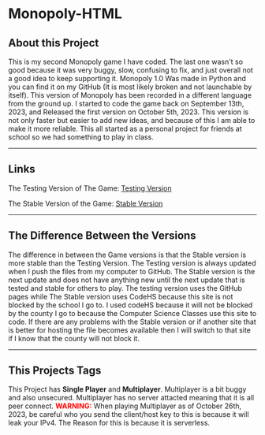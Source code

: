 # Monopoly-HTML
<h2 id="About">About this Project</h2>
<p>This is my second Monopoly game I have coded. The last one wasn't so good because it was very buggy, slow, confusing to fix, and just overall not a good idea to keep supporting it. Monopoly 1.0 Was made in Python and you can find it on my GitHub (It is most likely broken and not launchable by itself). This version of Monopoly has been recorded in a different language from the ground up. I started to code the game back on September 13th, 2023, and Released the first version on October 5th, 2023. This version is not only faster but easier to add new ideas, and because of this I am able to make it more reliable. This all started as a personal project for friends at school so we had something to play in class.</p>
<hr>
<h2 id="links">Links</h2>
<p>The Testing Version of The Game: <a href="https://dallas-boi.github.io/Monopoly-HTML/">Testing Version</a></p>
<p>The Stable Version of the Game: <a href="https://monopoly-7599415.codehs.me/index.html">Stable Version</a></p>
<hr>
<h2 id="difference_between_versions">The Difference Between the Versions</h2>
<p>The difference in between the Game versions is that the Stable version is more stable than the Testing Version. The Testing version is always updated when I push the files from my computer to GitHub. The Stable version is the next update and does not have anything new until the next update that is tested and stable for others to play. The testing version uses the GitHub pages while The Stable version uses CodeHS because this site is not blocked by the school I go to. I used codeHS because it will not be blocked by the county I go to because the Computer Science Classes use this site to code. If there are any problems with the Stable version or if another site that is better for hosting the file becomes available then I will switch to that site if I know that the county will not block it.</p>
<hr>
<h2 id="project_tags">This Projects Tags</h2>
<p>This Project has <b>Single Player</b> and <b>Multiplayer</b>. Multiplayer is a bit buggy and also unsecured. Multiplayer has no server attacted meaning that it is all peer connect. <b style="color:red;">WARNING:</b> When playing Multiplayer as of October 26th, 2023, be careful who you send the client/host key to this is because it will leak your IPv4. The Reason for this is because it is serverless.</p>